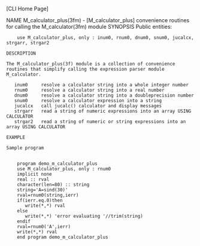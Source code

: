 [CLI Home Page]

NAME
    M_calculator_plus(3fm) - [M_calculator_plus] convenience routines for calling the M_calculator(3fm) module
SYNOPSIS
    Public entities:

        use M_calculator_plus, only : inum0, rnum0, dnum0, snum0, jucalcx, strgarr, strgar2

    DESCRIPTION

    The M_calculator_plus(3f) module is a collection of convenience routines that simplify calling the expression parser module
    M_calculator.

       inum0     resolve a calculator string into a whole integer number
       rnum0     resolve a calculator string into a real number
       dnum0     resolve a calculator string into a doubleprecision number
       snum0     resolve a calculator expression into a string
       jucalcx   call jucalc() calculator and display messages
       strgarr   read a string of numeric expressions into an array USING CALCULATOR
       strgar2   read a string of numeric or string expressions into an array USING CALCULATOR

    EXAMPLE

    Sample program


        program demo_m_calculator_plus
        use M_calculator_plus, only : rnum0
        implicit none
        real :: rval
        character(len=80) :: string
        string='A=sind(30)'
        rval=rnum0(string,ierr)
        if(ierr.eq.0)then
           write(*,*) rval
        else
           write(*,*) 'error evaluating '//trim(string)
        endif
        rval=rnum0('A',ierr)
        write(*,*) rval
        end program demo_m_calculator_plus

